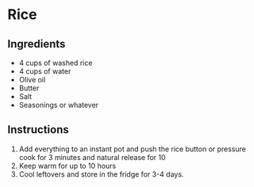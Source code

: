 # Rice

## Ingredients

* 4 cups of washed rice
* 4 cups of water
* Olive oil
* Butter
* Salt
* Seasonings or whatever

## Instructions

1. Add everything to an instant pot and push the rice button or pressure cook for 3 minutes and natural release for 10
1. Keep warm for up to 10 hours
1. Cool leftovers and store in the fridge for 3-4 days.

